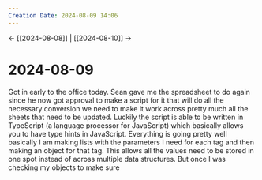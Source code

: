 ```yaml
---
Creation Date: 2024-08-09 14:06
---
```


<- [[2024-08-08]] | [[2024-08-10]]  ->

# 2024-08-09
Got in early to the office today. Sean gave me the spreadsheet to do again since he now got approval to make a script for it that will do all the necessary conversion we need to make it work across pretty much all the sheets that need to be updated.  Luckily the script is able to be written in TypeScript (a language processor for JavaScript) which basically allows you to have type hints in JavaScript. Everything is going pretty well basically I am making lists with the parameters I need for each tag and then making an object for that tag. This allows all the values need to be stored in one spot instead of across multiple data structures. But once I was checking my objects to make sure 